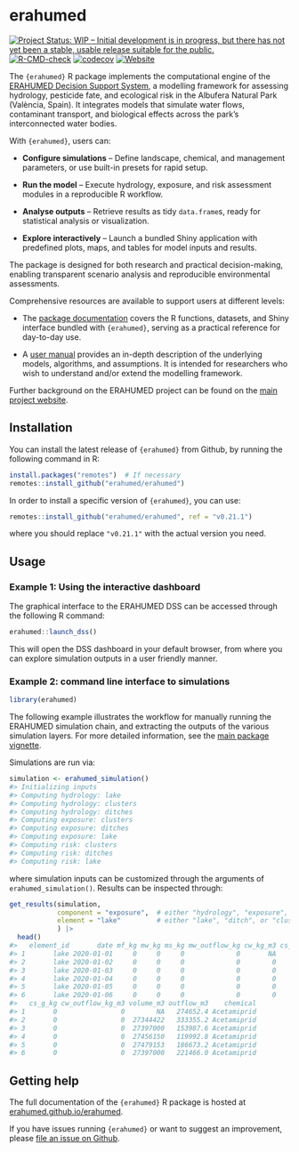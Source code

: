 
<!-- README.md is generated from README.Rmd. Please edit that file -->

# erahumed

<!-- badges: start -->

[![Project Status: WIP – Initial development is in progress, but there
has not yet been a stable, usable release suitable for the
public.](https://www.repostatus.org/badges/latest/wip.svg)](https://www.repostatus.org/#wip)
[![R-CMD-check](https://github.com/erahumed/erahumed/actions/workflows/R-CMD-check.yaml/badge.svg)](https://github.com/erahumed/erahumed/actions/workflows/R-CMD-check.yaml)
[![codecov](https://codecov.io/gh/erahumed/erahumed/graph/badge.svg?token=72POLBUEUR)](https://codecov.io/gh/erahumed/erahumed)
[![Website](https://img.shields.io/badge/Website-here-blue)](https://erahumed.github.io/erahumed/)

<!-- badges: end -->

The `{erahumed}` R package implements the computational engine of the
[ERAHUMED Decision Support
System](https://www.erahumed.com/decision-support-system/), a modelling
framework for assessing hydrology, pesticide fate, and ecological risk
in the Albufera Natural Park (València, Spain). It integrates models
that simulate water flows, contaminant transport, and biological effects
across the park’s interconnected water bodies.

With `{erahumed}`, users can:

- **Configure simulations** – Define landscape, chemical, and management
  parameters, or use built-in presets for rapid setup.

- **Run the model** – Execute hydrology, exposure, and risk assessment
  modules in a reproducible R workflow.

- **Analyse outputs** – Retrieve results as tidy `data.frame`s, ready
  for statistical analysis or visualization.

- **Explore interactively** – Launch a bundled Shiny application with
  predefined plots, maps, and tables for model inputs and results.

The package is designed for both research and practical decision-making,
enabling transparent scenario analysis and reproducible environmental
assessments.

Comprehensive resources are available to support users at different
levels:

- The [package documentation](https://erahumed.github.io/erahumed)
  covers the R functions, datasets, and Shiny interface bundled with
  `{erahumed}`, serving as a practical reference for day-to-day use.

- A [user manual](https://erahumed.github.io/erahumed-book) provides an
  in-depth description of the underlying models, algorithms, and
  assumptions. It is intended for researchers who wish to understand
  and/or extend the modelling framework.

Further background on the ERAHUMED project can be found on the [main
project website](https://www.erahumed.com/).

## Installation

You can install the latest release of `{erahumed}` from Github, by
running the following command in R:

``` r
install.packages("remotes")  # If necessary
remotes::install_github("erahumed/erahumed")
```

In order to install a specific version of `{erahumed}`, you can use:

``` r
remotes::install_github("erahumed/erahumed", ref = "v0.21.1")
```

where you should replace `"v0.21.1"` with the actual version you need.

## Usage

### Example 1: Using the interactive dashboard

The graphical interface to the ERAHUMED DSS can be accessed through the
following R command:

``` r
erahumed::launch_dss()
```

This will open the DSS dashboard in your default browser, from where you
can explore simulation outputs in a user friendly manner.

### Example 2: command line interface to simulations

``` r
library(erahumed)
```

The following example illustrates the workflow for manually running the
ERAHUMED simulation chain, and extracting the outputs of the various
simulation layers. For more detailed information, see the [main package
vignette](https://erahumed.github.io/erahumed/articles/erahumed-workflow.html).

Simulations are run via:

``` r
simulation <- erahumed_simulation()
#> Initializing inputs
#> Computing hydrology: lake
#> Computing hydrology: clusters
#> Computing hydrology: ditches
#> Computing exposure: clusters
#> Computing exposure: ditches
#> Computing exposure: lake
#> Computing risk: clusters
#> Computing risk: ditches
#> Computing risk: lake
```

where simulation inputs can be customized through the arguments of
`erahumed_simulation()`. Results can be inspected through:

``` r
get_results(simulation, 
            component = "exposure",  # either "hydrology", "exposure", or "risk"  
            element = "lake"         # either "lake", "ditch", or "cluster"
            ) |>
  head()
#>   element_id       date mf_kg mw_kg ms_kg mw_outflow_kg cw_kg_m3 cs_kg_m3
#> 1       lake 2020-01-01     0     0     0             0       NA        0
#> 2       lake 2020-01-02     0     0     0             0        0        0
#> 3       lake 2020-01-03     0     0     0             0        0        0
#> 4       lake 2020-01-04     0     0     0             0        0        0
#> 5       lake 2020-01-05     0     0     0             0        0        0
#> 6       lake 2020-01-06     0     0     0             0        0        0
#>   cs_g_kg cw_outflow_kg_m3 volume_m3 outflow_m3    chemical
#> 1       0                0        NA   274652.4 Acetamiprid
#> 2       0                0  27344422   333355.2 Acetamiprid
#> 3       0                0  27397000   153987.6 Acetamiprid
#> 4       0                0  27456150   119992.8 Acetamiprid
#> 5       0                0  27479153   186673.2 Acetamiprid
#> 6       0                0  27397000   221466.0 Acetamiprid
```

## Getting help

The full documentation of the `{erahumed}` R package is hosted at
[erahumed.github.io/erahumed](https://erahumed.github.io/erahumed/).

If you have issues running `{erahumed}` or want to suggest an
improvement, please [file an issue on
Github](https://github.com/erahumed/erahumed/issues).
